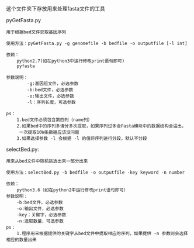 这个文件夹下存放用来处理fasta文件的工具

pyGetFasta.py 

	用于根据bed文件获取基因序列

	使用方法：pyGetFasta.py -g genomefile -b bedfile -o outputfile [-l int]

	依赖：
		python2.7(如在python3中运行修改print语句即可)
		pyfasta

	参数说明：
			-g:基因组文件，必选参数
			-b:bed文件，必选参数
			-o:输出文件，必选参数
			-l：序列长度，可选参数

	ps：
		1.bed文件必须包含第四列（name列）
		2.如果bed中的序列多请分多次提取，如果序列过多会Fasta模块中的数据结构会溢出，
		 一次提取10W条数据应该没问题
		3.如果选择参数 -l 会根据 -l 的值将序列进行分段，默认不分段

selectBed.py:
	
	用来从bed文件中随机挑选出来一部分出来
	
	使用方法：selectBed.py -b bedfile -o outputfile -key keyword -n number
	
	依赖：
		python3.6（如在python2中运行修改print语句即可）
	参数说明：
		-b:bed文件，必选参数
		-o:输出文件，必选参数
		-key：关键字，必选参数
		-n:选取数量，可选参数
	ps：
		1.程序用来根据提供的关键字从bed文件中提取相应的序列，如果提供 -n 参数则会选择相应的数量出来
		
